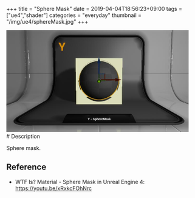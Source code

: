 +++
title = "Sphere Mask"
date = 2019-04-04T18:56:23+09:00
tags = ["ue4","shader"]
categories = "everyday"
thumbnail = "/img/ue4/sphereMask.jpg"
+++

<div class="image">
<img src="/img/ue4/sphereMask.jpg" style="max-width: 480px;">
</div>

<div class="description">
# Description

Sphere mask.

## Reference
- WTF Is? Material - Sphere Mask in Unreal Engine 4: https://youtu.be/xRxkcFOhNrc